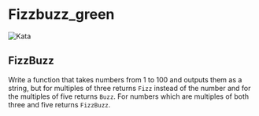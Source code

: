 # Fizzbuzz_green

![Kata](../kata.png)

## FizzBuzz

Write a function that takes numbers from 1 to 100 and outputs them as a string, but for multiples of three returns `Fizz` instead of the number and for the multiples of five returns `Buzz`. For numbers which are multiples of both three and five returns `FizzBuzz`.
